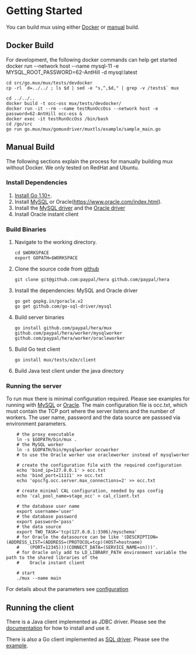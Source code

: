 # Getting Started

You can build mux using either [Docker](#docker-build) or [manual](#manual-build) build.

## Docker Build

For development, the following docker commands can help get started
    docker run --network host --name mysql-11 -e MYSQL_ROOT_PASSWORD=62-AntHill -d mysql:latest

    cd src/go.mux/mux/tests/devdocker
    cp -rl `d=../../ ; ls $d | sed -e "s,^,$d," | grep -v /tests$` mux

    cd ../../..
    docker build -t occ-oss mux/tests/devdocker/ 
    docker run -it --rm --name testRunOccOss --network host -e password=62-AntHill occ-oss &
    docker exec -it testRunOccOss /bin/bash
    cd /go/src
    go run go.mux/mux/gomuxdriver/muxtls/example/sample_main.go
## Manual Build

The following sections explain the process for manually building mux without Docker. We only tested on RedHat and Ubuntu.

### Install Dependencies

1.  [Install Go 1.10+](http://golang.org/doc/install).
2.  Install [MySQL](http://dev.mysql.com/downloads/mysql) or Oracle(https://www.oracle.com/index.html).
3.  Install the [MySQL driver](github.com/go-sql-driver/mysql) and the [Oracle driver](https://github.com/go-goracle/goracle)
3.  Install Oracle instant client     
    
### Build Binaries

1.  Navigate to the working directory.
    ```
    cd $WORKSPACE
    export GOPATH=$WORKSPACE
    ```
2.  Clone the source code from [github](https://github.com/paypal/hera)
    ```
    git clone git@github.com:paypal/hera github.com/paypal/hera
    ```
3.  Install the dependencies: MySQL and Oracle driver
    ```
    go get gopkg.in/goracle.v2
    go get github.com/go-sql-driver/mysql
    ```
4.  Build server binaries
    ```
    go install github.com/paypal/hera/mux github.com/paypal/hera/worker/mysqlworker github.com/paypal/hera/worker/oracleworker
    ```
5.  Build Go test client
    ```
    go install mux/tests/e2e/client
    ```
6.  Build Java test client under the java directory
    
### Running the server

To run mux there is minimal configuration required. Please see examples for running with [MySQL](https://github.com/paypal/hera/tree/master/tests/e2e/srvmysql) or [Oracle](https://github.com/paypal/hera/tree/master/tests/e2e/srvoracle).
The main configuration file is occ.txt, which must contain the TCP port where the server listens and the number of workers. The user name, password and the data source are passsed via environment parameters.
```    
    # the proxy executable
    ln -s $GOPATH/bin/mux .
    # the MySQL worker
    ln -s $GOPATH/bin/mysqlworker occworker
    # to use the Oracle worker use oracleworker instead of mysqlworker 

    # create the configuration file with the required configuration
    echo 'bind_ip=127.0.0.1' > occ.txt
    echo 'bind_port=11111' >> occ.txt
    echo 'opscfg.occ.server.max_connections=2' >> occ.txt
    
    # create minimal CAL configuration, needed by ops config
    echo 'cal_pool_name=stage_occ' > cal_client.txt
    
    # the database user name
    export username='user'
    # the database password
    export password='pass'
    # the data source
    export TWO_TASK='tcp(127.0.0.1:3306)/myschema'
    # for Oracle the datasource can be like '(DESCRIPTION=(ADDRESS_LIST=(ADDRESS=(PROTOCOL=tcp)(HOST=hostname)
    #    (PORT=12345)))(CONNECT_DATA=(SERVICE_NAME=sn)))'. 
    # for Oracle only add to LD_LIBRARY_PATH environment variable the path to the shared libraries of the 
    #    Oracle instant client 
	
    # start
    ./mux --name main
```    
For details about the parameters see [configuration](configuration.md)

## Running the client

There is a Java client implemented as JDBC driver. Please see the [documentation](https://github.com/paypal/hera/tree/master/java) for how to install and use it.

There is also a Go client implemented as [SQL driver](mux/gomuxdriver). Please see the [example](tests/e2e/client).
